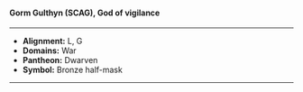 #### Gorm Gulthyn (SCAG), God of vigilance
___

- **Alignment:** L, G
- **Domains:** War
- **Pantheon:** Dwarven
- **Symbol:** Bronze half-mask
___
